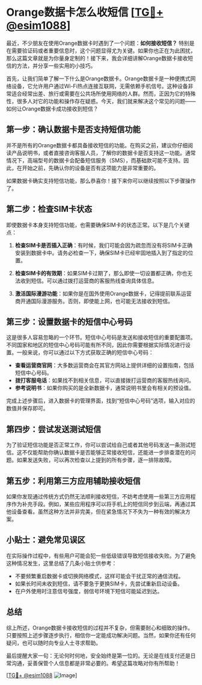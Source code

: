# Orange数据卡怎么收短信 [[TG💪+ @esim1088](https://t.me/s/esim1088)]

最近，不少朋友在使用Orange数据卡时遇到了一个问题：**如何接收短信？** 特别是在需要验证码或者重要信息时，这个问题显得尤为关键。如果你也正在为此困扰，那么这篇文章就是为你量身定制的！接下来，我会详细讲解Orange数据卡接收短信的方法，并分享一些实用的小技巧。

首先，让我们简单了解一下什么是Orange数据卡。Orange数据卡是一种便携式网络设备，它允许用户通过Wi-Fi热点连接互联网，无需依赖手机信号。这种设备非常适合经常出差、旅行或需要在公共场所使用网络的人群。然而，正因为它的特殊性，很多人对它的功能和操作存在疑惑。今天，我们就来解决这个常见的问题——如何让Orange数据卡成功接收到短信？

## **第一步：确认数据卡是否支持短信功能**

并不是所有的Orange数据卡都具备接收短信的功能。在购买之前，建议你仔细阅读产品说明书，或者直接咨询客服人员，了解你的数据卡是否支持这一功能。通常情况下，高端型号的数据卡会配备短信服务（SMS），而基础款可能不支持。因此，在开始之前，先确认你的设备是否有这项能力是非常重要的。

如果数据卡确实支持短信功能，那么恭喜你！接下来你可以继续按照以下步骤操作了。

## **第二步：检查SIM卡状态**

即使数据卡本身支持短信功能，也需要确保SIM卡的状态正常。以下是几个关键点：

1. **检查SIM卡是否插入正确**：有时候，我们可能会因为疏忽而没有将SIM卡正确安装到数据卡中。请务必检查一下，确保SIM卡已经牢固地插入到了指定的位置。
   
2. **检查SIM卡的有效期**：如果SIM卡过期了，那么即使一切设置都正确，你也无法收到短信。可以通过拨打运营商的客服热线查询具体信息。

3. **激活国际漫游功能**：如果你是在国外使用Orange数据卡，记得提前联系运营商开通国际漫游服务。否则，即使能上网，也可能无法接收到短信。

## **第三步：设置数据卡的短信中心号码**

这是很多人容易忽略的一个环节。短信中心号码是发送和接收短信的重要配置项。不同国家和地区的短信中心号码可能有所不同，因此你需要根据实际情况进行设置。一般来说，你可以通过以下方式获取正确的短信中心号码：

- **查看运营商官网**：大多数运营商会在其官方网站上提供详细的设置指南，包括短信中心号码。
- **拨打客服电话**：如果找不到相关信息，可以直接拨打运营商的客服热线询问。
- **参考说明书**：如果你购买的是全新数据卡，通常说明书里会有相关的预设值。

完成上述步骤后，进入数据卡的管理界面，找到“短信中心号码”选项，输入对应的数值并保存即可。

## **第四步：尝试发送测试短信**

为了验证短信功能是否正常工作，你可以尝试给自己或者其他号码发送一条测试短信。这不仅能帮助你确认数据卡是否能够正常接收短信，还能进一步排查潜在的问题。如果发送失败，可以再次检查以上提到的所有步骤，逐一排除故障。

## **第五步：利用第三方应用辅助接收短信**

如果你发现通过传统方式仍然无法顺利接收短信，不妨考虑使用一些第三方应用程序作为补充手段。例如，某些应用程序可以将手机上的短信同步到云端，再通过其他设备查看。虽然这种方法并非完美，但在紧急情况下不失为一种有效的解决方案。

## **小贴士：避免常见误区**

在实际操作过程中，有些用户可能会犯一些低级错误导致短信接收失败。为了避免这种情况发生，这里总结了几条小贴士供参考：

- 不要频繁重启数据卡或切换网络模式，这样可能会干扰正常的通信流程。
- 如果长时间未收到短信，请不要急于更换SIM卡，先尝试重新启动设备。
- 在户外使用时注意信号强度，弱信号环境下短信可能延迟到达。

## **总结**

综上所述，Orange数据卡接收短信的过程并不复杂，但需要耐心和细致的操作。只要按照上述步骤逐步执行，相信你一定能成功解决问题。当然，如果你还有任何疑问，也可以随时向专业人士寻求帮助。

最后提醒大家一句：无论何时何地，安全始终是第一位的。无论是在线支付还是日常沟通，妥善保管个人信息都是非常必要的。希望这篇攻略对你有所帮助！

[[TG💪+ @esim1088](https://t.me/s/esim1088) ![Image](https://i.postimg.cc/4NQfJmqS/Snipaste-2025-05-13-00-14-12.png)]
